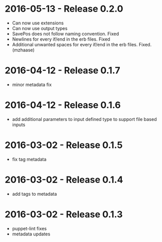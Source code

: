 # 2016-05-13 - Release 0.2.0
- Can now use extensions
- Can now use output types
- SavePos does not follow naming convention. Fixed
- Newlines for every if/end in the erb files. Fixed
- Additional unwanted spaces for every if/end in the erb files. Fixed.
(mzhaase)

# 2016-04-12 - Release 0.1.7
- minor metadata fix
# 2016-04-12 - Release 0.1.6
- add additional parameters to input defined type to support file based inputs
# 2016-03-02 - Release 0.1.5
- fix tag metadata

# 2016-03-02 - Release 0.1.4
- add tags to metadata 

# 2016-03-02 - Release 0.1.3
- puppet-lint fixes
- metadata updates